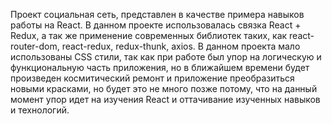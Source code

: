 Проект социальная сеть, представлен в качестве примера навыков работы на React.
В данном проекте использовалась связка React + Redux, а так же применение современных библиотек таких, как react-router-dom, react-redux, redux-thunk, axios.
В данном проекта мало использованы CSS стили, так как при работе был упор на логическую и функциональную часть приложения, но в ближайшем времени будет произведен космитический ремонт и приложение преобразиться новыми красками, но будет это не много позже потому, что на данный момент упор идет на изучения React и оттачивание изученных навыков и технологий.
